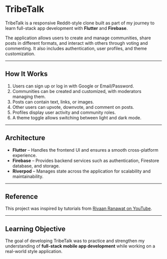 # TribeTalk

TribeTalk is a responsive Reddit-style clone built as part of my journey to learn full-stack app development with **Flutter** and **Firebase**.  

The application allows users to create and manage communities, share posts in different formats, and interact with others through voting and commenting. It also includes authentication, user profiles, and theme customization.

---

## How It Works

1. Users can sign up or log in with Google or Email/Password.  
2. Communities can be created and customized, with moderators managing them.  
3. Posts can contain text, links, or images.  
4. Other users can upvote, downvote, and comment on posts.  
5. Profiles display user activity and community roles.  
6. A theme toggle allows switching between light and dark mode.  

---

## Architecture

- **Flutter** – Handles the frontend UI and ensures a smooth cross-platform experience.  
- **Firebase** – Provides backend services such as authentication, Firestore database, and storage.  
- **Riverpod** – Manages state across the application for scalability and maintainability.  

---

## Reference

This project was inspired by tutorials from [Rivaan Ranawat on YouTube](https://www.youtube.com/watch?v=B8Sx7wGiY-s&list=PLlzmAWV2yTgCjoZNF3hLX3puYJir9vSQO&index=47).  

---

## Learning Objective

The goal of developing TribeTalk was to practice and strengthen my understanding of **full-stack mobile app development** while working on a real-world style application.  
